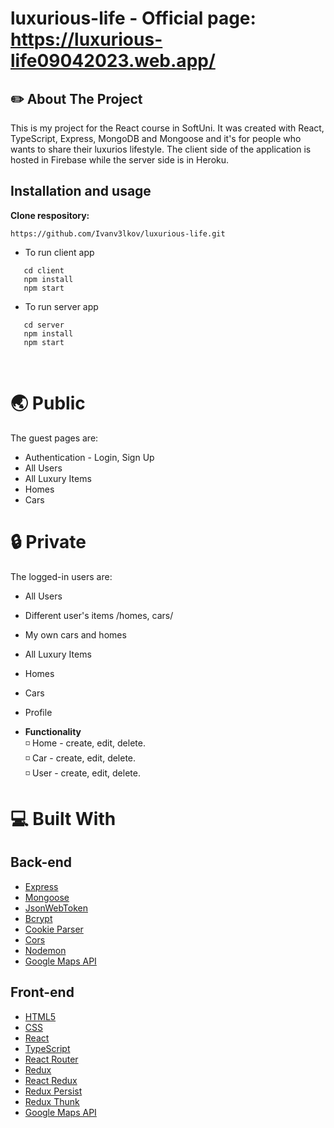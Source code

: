 # luxurious-life - Official page: https://luxurious-life09042023.web.app/

## :pencil2: About The Project

This is my project for the React course in SoftUni. It was created with React, TypeScript, Express, MongoDB and Mongoose and it's for people who wants to share their luxurios lifestyle. The client side of the application is hosted in Firebase while the server side is in Heroku.

## Installation and usage
 
**Clone respository:**
 
 ```
 https://github.com/Ivanv3lkov/luxurious-life.git
 ```
 
 * To run client app
   <br/>
 ```
    cd client 
    npm install
    npm start
 ```
 * To run server app
    <br/>
 ```
    cd server
    npm install
    npm start
 ```
 
 <br/>

# :earth_asia: Public

The guest pages are:

* Authentication - Login, Sign Up
* All Users
* All Luxury Items
* Homes
* Cars

# :lock: Private

The logged-in users are:

* All Users
* Different user's items /homes, cars/
* My own cars and homes
* All Luxury Items
* Homes
* Cars
* Profile

* **Functionality**
  <br/>
  :white_medium_small_square: Home - create, edit, delete.
    <br/>
  :white_medium_small_square: Car - create, edit, delete.
    <br/>
  :white_medium_small_square: User - create, edit, delete.

# :computer:  Built With
## Back-end

- [Express](https://expressjs.com/)
- [Mongoose](https://mongoosejs.com/)
- [JsonWebToken](https://github.com/auth0/node-jsonwebtoken)
- [Bcrypt](https://github.com/kelektiv/node.bcrypt.js)
- [Cookie Parser](https://github.com/expressjs/cookie-parser)
- [Cors](https://github.com/expressjs/cors)
- [Nodemon](https://github.com/remy/nodemon)
- [Google Maps API](https://developers.google.com/maps)
## Front-end

- [HTML5](https://developer.mozilla.org/en-US/docs/Glossary/HTML5)
- [CSS](https://developer.mozilla.org/en-US/docs/Web/CSS)
- [React](https://reactjs.org/)
- [TypeScript](https://www.typescriptlang.org/)
- [React Router](https://reactrouter.com/)
- [Redux](https://redux.js.org/)
- [React Redux](https://react-redux.js.org/)
- [Redux Persist](https://github.com/rt2zz/redux-persist)
- [Redux Thunk](https://www.npmjs.com/package/redux-thunk)
- [Google Maps API](https://developers.google.com/maps)
